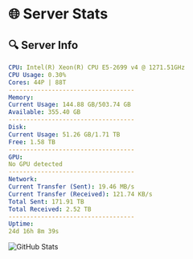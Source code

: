 # 🌐 Server Stats
## 🔍 Server Info
```yaml
CPU: Intel(R) Xeon(R) CPU E5-2699 v4 @ 1271.51GHz
CPU Usage: 0.30%
Cores: 44P | 88T
-----------------------------------
Memory:
Current Usage: 144.88 GB/503.74 GB
Available: 355.40 GB
-----------------------------------
Disk:
Current Usage: 51.26 GB/1.71 TB
Free: 1.58 TB
-----------------------------------
GPU:
No GPU detected
-----------------------------------
Network:
Current Transfer (Sent): 19.46 MB/s
Current Transfer (Received): 121.74 KB/s
Total Sent: 171.91 TB
Total Received: 2.52 TB
-----------------------------------
Uptime:
24d 16h 8m 39s
```
![GitHub Stats](https://img.shields.io/badge/Updated-2025-03-04_14:51:57-blue)